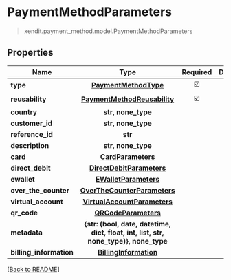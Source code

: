 # PaymentMethodParameters
> xendit.payment_method.model.PaymentMethodParameters


## Properties
| Name | Type | Required | Description | Examples |
|------------|:-------------:|:-------------:|-------------|:-------------:|
| **type** | [**PaymentMethodType**](PaymentMethodType.md) | ☑️ |  |  | |
| **reusability** | [**PaymentMethodReusability**](PaymentMethodReusability.md) | ☑️ |  |  | |
| **country** | **str, none_type** | |   |  |
| **customer_id** | **str, none_type** | |   |  |
| **reference_id** | **str** | |   |  |
| **description** | **str, none_type** | |   |  |
| **card** | [**CardParameters**](CardParameters.md) | |   |  |
| **direct_debit** | [**DirectDebitParameters**](DirectDebitParameters.md) | |   |  |
| **ewallet** | [**EWalletParameters**](EWalletParameters.md) | |   |  |
| **over_the_counter** | [**OverTheCounterParameters**](OverTheCounterParameters.md) | |   |  |
| **virtual_account** | [**VirtualAccountParameters**](VirtualAccountParameters.md) | |   |  |
| **qr_code** | [**QRCodeParameters**](QRCodeParameters.md) | |   |  |
| **metadata** | **{str: (bool, date, datetime, dict, float, int, list, str, none_type)}, none_type** | |   |  |
| **billing_information** | [**BillingInformation**](BillingInformation.md) | |   |  |


[[Back to README]](../../README.md)



